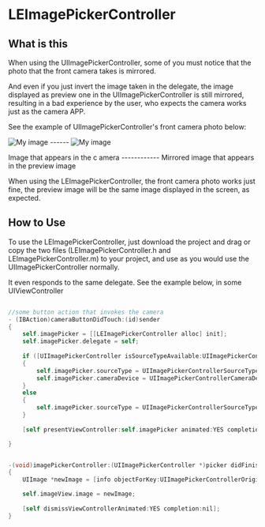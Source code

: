 LEImagePickerController
===========

## What is this

When using the UIImagePickerController, some of you must notice that the photo that the front camera takes is mirrored.

And even if you just invert the image taken in the delegate, the image displayed as preview one in the UIImagePickerController
is still mirrored, resulting in a bad experience by the user, who expects the camera works just as the camera APP.

See the example of UIImagePickerController's front camera photo below:

![My image](https://photos-6.dropbox.com/t/0/AABnOVCboaeZBowyRUqxer4hSn2MZm6k3j4vTTikg9_9_A/12/32381796/png/32x32/3/_/1/2/foto%20%281%29.PNG/E4RfcrDqISSm6dQuUk1zefPeBFXlg7RDBp_awOq9e4Y?size=1280x960)  ------ ![My image](https://photos-5.dropbox.com/t/0/AACGsGcqDYKXUI8v0YimBJ7cyb41kAmMffgpH7Oj_WgZ_w/12/32381796/png/32x32/3/_/1/2/foto.PNG/AkTkRREfrfJcgsywVKNZRLVjT9SsMwJ-EK_4s-8EMwg?size=1280x960)

Image that appears in the c amera  ------------   Mirrored image that appears in the preview image


When using the LEImagePickerController, the front camera photo works just fine, the preview image will be the same image displayed in the screen, as expected.


## How to Use

To use the LEImagePickerController, just download the project and drag or copy the two files (LEImagePickerController.h and LEImagePickerController.m) to 
your project, and use as you would use the UIImagePickerController normally.

It even responds to the same delegate. See the example below, in some UIViewController

```  objective-c

//some button action that invokes the camera
- (IBAction)cameraButtonDidTouch:(id)sender
{
    self.imagePicker = [[LEImagePickerController alloc] init];
    self.imagePicker.delegate = self;
    
    if ([UIImagePickerController isSourceTypeAvailable:UIImagePickerControllerSourceTypeCamera])
    {
        self.imagePicker.sourceType = UIImagePickerControllerSourceTypeCamera;
        self.imagePicker.cameraDevice = UIImagePickerControllerCameraDeviceFront;
    }
    else
    {
        self.imagePicker.sourceType = UIImagePickerControllerSourceTypePhotoLibrary;
    }
    
    [self presentViewController:self.imagePicker animated:YES completion:nil];

}


-(void)imagePickerController:(UIImagePickerController *)picker didFinishPickingMediaWithInfo:(NSDictionary *)info
{
    UIImage *newImage = [info objectForKey:UIImagePickerControllerOriginalImage];

    self.imageView.image = newImage;
    
    [self dismissViewControllerAnimated:YES completion:nil];
}
```
